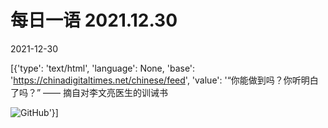 # 每日一语 2021.12.30

2021-12-30

[{'type': 'text/html', 'language': None, 'base': 'https://chinadigitaltimes.net/chinese/feed', 'value': '“你能做到吗？你听明白了吗？” —— 摘自对李文亮医生的训诫书

![GitHub](https://chinadigitaltimes.net/chinese/files/2021/12/12.30.2-1024x1024.jpg)'}]